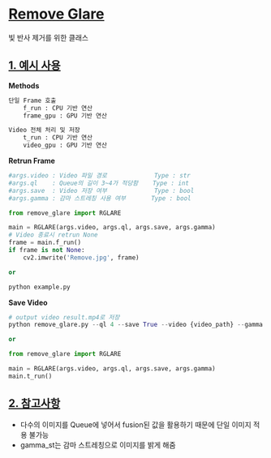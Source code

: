 # [Remove  Glare](https://github.com/DVA-LAB/DVA_LAB/tree/master/utils/remove_glare#remove_glare)

빛 반사 제거를 위한 클래스

## [1. 예시 사용](https://github.com/DVA-LAB/DVA_LAB/tree/master/utils/remove_glare#remove_glare#1-예시-사용)

**Methods**

```python
단일 Frame 호출
	f_run : CPU 기반 연산
    frame_gpu : GPU 기반 연산

Video 전체 처리 및 저장
	t_run : CPU 기반 연산
    video_gpu : GPU 기반 연산
```



**Retrun Frame**


```python
#args.video : Video 파일 경로 			  Type : str
#args.ql 	: Queue의 길이 3~4가 적당함 	Type : int
#args.save 	: Video 저장 여부 			  Type : bool
#args.gamma : 감마 스트레칭 사용 여부 	  Type : bool

from remove_glare import RGLARE

main = RGLARE(args.video, args.ql, args.save, args.gamma)
# Video 종료시 retrun None
frame = main.f_run()
if frame is not None:
	cv2.imwrite('Remove.jpg', frame)

or

python example.py
```

**Save Video**

```python
# output video result.mp4로 저장
python remove_glare.py --ql 4 --save True --video {video_path} --gamma True

or

from remove_glare import RGLARE

main = RGLARE(args.video, args.ql, args.save, args.gamma)
main.t_run()
```



## [2. 참고사항](https://github.com/DVA-LAB/DVA_LAB/tree/master/models/segment#2-참고사항)

- 다수의 이미지를 Queue에 넣어서 fusion된 값을 활용하기 때문에 단일 이미지 적용 불가능
- gamma_st는 감마 스트레칭으로 이미지를 밝게 해줌

